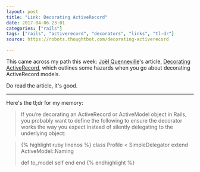 ```yaml
---
layout: post
title: "Link: Decorating ActiveRecord"
date: 2017-04-06 23:01
categories: ["rails"]
tags: ["rails", "activerecord", "decorators", "links", "tl-dr"]
source: https://robots.thoughtbot.com/decorating-activerecord

---
```


This came across my path this
week: [Joël Quenneville](https://robots.thoughtbot.com/authors/joel-quenneville)'s
article,
[Decorating ActiveRecord](https://robots.thoughtbot.com/decorating-activerecord?utm_source=rubyweekly&utm_medium=email),
which outlines some hazards when you go about decorating ActiveRecord
models.

Do read the article, it's good.


*******




Here's the tl;dr for my memory:

> If you’re decorating an ActiveRecord or ActiveModel object in Rails,
> you probably want to define the following to ensure the decorator
> works the way you expect instead of silently delegating to the
> underlying object:


<blockquote>

{% highlight ruby linenos %}
class Profile < SimpleDelegator
  extend ActiveModel::Naming

  def to_model
    self
  end
end
{% endhighlight %}

</blockquote>
